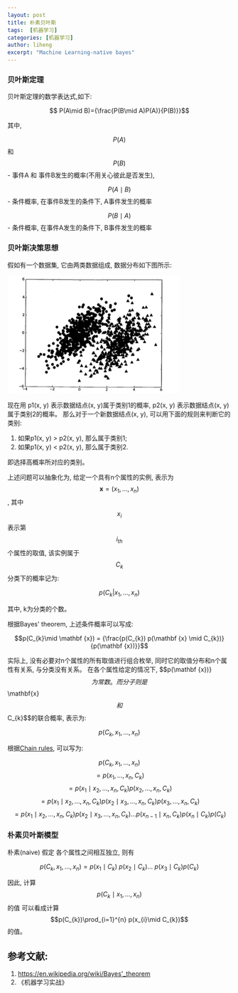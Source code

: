 ```yaml
---
layout: post
title: 朴素贝叶斯
tags:  [机器学习]
categories: [机器学习]
author: liheng
excerpt: "Machine Learning-native bayes"
---
```

### 贝叶斯定理

贝叶斯定理的数学表达式,如下:

$$ P(A\mid B)={\frac{P(B\mid A)P(A)}{P(B)}}$$

其中,

$$P(A)$$ 和 $$P(B)$$ - 事件A 和 事件B发生的概率(不用关心彼此是否发生),

$$P(A\mid B)$$ - 条件概率, 在事件B发生的条件下, A事件发生的概率

$$P(B\mid A)$$ - 条件概率, 在事件A发生的条件下, B事件发生的概率

### 贝叶斯决策思想

假如有一个数据集, 它由两类数据组成, 数据分布如下图所示:

 ![Bayes-Decision-Theroy](/images/ml/nativeBayes/bayes-decision-introducion.png)

现在用 p1(x, y) 表示数据结点(x, y)属于类别1的概率, p2(x, y) 表示数据结点(x, y)属于类别2的概率。
那么对于一个新数据结点(x, y), 可以用下面的规则来判断它的类别:

1.  如果p1(x, y) > p2(x, y), 那么属于类别1;
2.  如果p1(x, y) < p2(x, y), 那么属于类别2.

即选择高概率所对应的类别。

上述问题可以抽象化为, 给定一个具有n个属性的实例, 表示为$${\mathbf{x}} = (x_{1},\dots , x_{n})$$,
其中$$x_{i}$$ 表示第$$i_{th}$$个属性的取值, 该实例属于$$C_{k}$$分类下的概率记为:

$$p(C_{k}\vert x_{1}, \dots, x_{n})$$

其中, k为分类的个数。

根据Bayes' theorem, 上述条件概率可以写成:
 
$$p(C_{k}\mid \mathbf {x}) = {\frac{p(C_{k}) p(\mathbf {x} \mid C_{k})} {p(\mathbf {x})}}$$

实际上, 没有必要对n个属性的所有取值进行组合枚举, 同时它的取值分布和n个属性有关系, 与分类没有关系。
在各个属性给定的情况下, $$p(\mathbf {x})}$$ 为常数。而分子则是$$\mathbf{x}$$ 和 $$C_{k}$$的联合概率, 表示为:

$$p(C_{k},x_{1},\dots ,x_{n})$$

根据[Chain rules][ChainRules], 可以写为:

$$p(C_{k},x_{1},\dots ,x_{n})$$
$$ = p(x_{1},\dots ,x_{n},C_{k})$$
$$                            = p(x_{1}\mid x_{2},\dots ,x_{n},C_{k})p(x_{2},\dots ,x_{n},C_{k})$$
$$                            = p(x_{1}\mid x_{2},\dots ,x_{n},C_{k})p(x_{2}\mid x_{3},\dots ,x_{n},C_{k})p(x_{3},\dots ,x_{n},C_{k})$$
$$                            = p(x_{1}\mid x_{2},\dots ,x_{n},C_{k})p(x_{2}\mid x_{3},\dots ,x_{n},C_{k})\dots p(x_{n-1}\mid x_{n},C_{k})p(x_{n}\mid C_{k})p(C_{k})$$

### 朴素贝叶斯模型

朴素(naive) 假定 各个属性之间相互独立, 则有

$$p(C_{k},x_{1},\dots ,x_{n}) = p(x_{1}\mid C_{k})\ p(x_{2}\mid C_{k})\dots\ p(x_{3}\mid C_{k})p(C_{k})$$

因此, 计算 $$p(C_{k}\mid x_{1},\dots ,x_{n})$$的值 可以看成计算 $$p(C_{k})\prod_{i=1}^{n} p(x_{i}\mid C_{k})$$的值。

[ChainRules]: https://en.wikipedia.org/wiki/Chain_rule_(probability)

## 参考文献:
1. https://en.wikipedia.org/wiki/Bayes'_theorem
2. 《机器学习实战》


